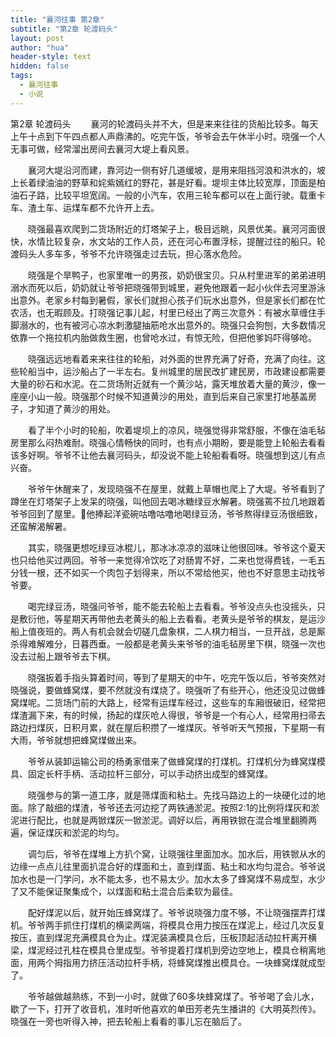 ```yaml
---
title: "襄河往事 第2章"
subtitle: "第2章 轮渡码头"
layout: post
author: "hua"
header-style: text
hidden: false
tags:
  - 襄河往事
  - 小说
---
```

第2章 轮渡码头
　　襄河的轮渡码头并不大，但是来来往往的货船比较多。每天上午十点到下午四点都人声鼎沸的。吃完午饭，爷爷会去午休半小时。晓强一个人无事可做，经常溜出房间去襄河大堤上看风景。

　　襄河大堤沿河而建，靠河边一侧有好几道缓坡，是用来阻挡河浪和洪水的，坡上长着绿油油的野草和姹紫嫣红的野花，甚是好看。堤坝主体比较宽厚，顶面是柏油石子路，比较平坦宽阔。一般的小汽车，农用三轮车都可以在上面行驶。载重卡车、渣土车、运煤车都不允许开上去。

　　晓强最喜欢爬到二货场附近的灯塔架子上，极目远眺，风景优美。襄河河面很快，水情比较复杂，水文站的工作人员，还在河心布置浮标，提醒过往的船只。轮渡码头人多车多，爷爷不允许晓强走过去玩，担心落水危险。

　　晓强是个旱鸭子，也家里唯一的男孩，奶奶很宝贝。只从村里进军的弟弟进明溺水而死以后，奶奶就让爷爷把晓强带到城里，避免他跟着一起小伙伴去河里游泳出意外。老家乡村每到暑假，家长们就担心孩子们玩水出意外，但是家长们都在忙农活，也无暇顾及。打晓强记事儿起，村里已经出了两三次意外：有被水草缠住手脚溺水的，也有被河心凉水刺激腿抽筋呛水出意外的。晓强只会狗刨，大多数情况依靠一个拖拉机内胎做救生圈，也曾呛水过，有惊无险，但把他爹妈吓得够呛。

　　晓强远远地看着来来往往的轮船，对外面的世界充满了好奇，充满了向往。这些轮船当中，运沙船占了一半左右。复州城里的居民改扩建民房，市政建设都需要大量的砂石和水泥。在二货场附近就有一个黄沙站，露天堆放着大量的黄沙，像一座座小山一般。晓强那个时候不知道黄沙的用处，直到后来自己家里打地基盖房子，才知道了黄沙的用处。

　　看了半个小时的轮船，吹着堤坝上的凉风，晓强觉得非常舒服，不像在油毛毡房里那么闷热难耐。晓强心情畅快的同时，也有点小期盼，要是能登上轮船去看看该多好啊。爷爷不让他去襄河码头，却没说不能上轮船看看呀。晓强想到这儿有点兴奋。

　　爷爷午休醒来了，发现晓强不在屋里，就戴上草帽也爬上了大堤。爷爷看到了蹲坐在灯塔架子上发呆的晓强，叫他回去喝冰糖绿豆水解暑。晓强蔫不拉几地跟着爷爷回到了屋里。他捧起洋瓷碗咕噜咕噜地喝绿豆汤，爷爷熬得绿豆汤很细致，还蛮解渴解暑。

　　其实，晓强更想吃绿豆冰棍儿，那冰冰凉凉的滋味让他很回味。爷爷这个夏天也只给他买过两回。爷爷一来觉得冷饮吃了对肠胃不好，二来也觉得费钱，一毛五分钱一根，还不如买一个肉包子划得来，所以不常给他买，他也不好意思主动找爷爷要。

　　喝完绿豆汤，晓强问爷爷，能不能去轮船上去看看。爷爷没点头也没摇头，只是敷衍他，等星期天再带他去老黄头的船上去看看。老黄头是爷爷的棋友，是运沙船上值夜班的。两人有机会就会切磋几盘象棋，二人棋力相当，一旦开战，总是厮杀得难解难分，日暮西垂。一般都是老黄头来爷爷的油毛毡房里下棋，晓强一次也没去过船上跟爷爷去下棋。

　　晓强扳着手指头算着时间，等到了星期天的中午，吃完午饭以后，爷爷突然对晓强说，要做蜂窝煤，要不然就没有煤烧了。晓强听了有些开心，他还没见过做蜂窝煤呢。二货场门前的大路上，经常有运煤车经过，这些车的车厢很破旧，经常把煤渣漏下来，有的时候，扬起的煤灰呛人得很，爷爷是一个有心人，经常用扫帚去路边扫煤灰，日积月累，就在屋后积攒了一堆煤灰。爷爷听天气预报，下星期一有大雨，爷爷就想把蜂窝煤做出来。

　　爷爷从装卸运输公司的杨勇家借来了做蜂窝煤的打煤机。打煤机分为蜂窝煤模具、固定⻓杆⼿柄、活动拉杆三部分，可以手动挤出成型的蜂窝煤。

　　晓强参与的第⼀道⼯序，就是筛煤⾯和粘⼟。先找马路边上的⼀块硬化过的地⾯。除了敲细的煤渣，爷爷还去河边挖了两铁通淤泥。按照2:1的⽐例将煤灰和淤泥进⾏配⽐，也就是两锨煤灰⼀锨淤泥。调好以后，再⽤铁锨在混合堆⾥翻腾两遍，保证煤灰和淤泥的均匀。

　　调匀后，爷爷在煤堆上⽅扒个窝，让晓强往⾥⾯加⽔。加⽔后，⽤铁锨从⽔的边缘⼀点点⼉往⾥⾯扒混合好的煤⾯和⼟，直到煤⾯、粘⼟和⽔均匀混合。爷爷说加⽔也是⼀⻔学问，⽔不能太多，也不易太少。加⽔太多了蜂窝煤不易成型，⽔少了⼜不能保证聚集成个，以煤⾯和粘⼟混合后柔软为最佳。

　　配好煤泥以后，就开始压蜂窝煤了。爷爷说晓强力度不够，不让晓强摆弄打煤机。爷爷两⼿抓住打煤机的横梁两端，将模具仓⽤⼒按压在煤泥上，经过⼏次反复按压，直到煤泥充满模具仓为⽌。煤泥装满模具仓后，压板顶起活动拉杆离开横梁，煤泥经过孔柱在模具仓⾥成型。爷爷提着打煤机到旁边空地上，模具仓稍离地⾯，⽤两个拇指⽤⼒挤压活动拉杆⼿柄，将蜂窝煤推出模具仓。一块蜂窝煤就成型了。

　　爷爷越做越熟练，不到一小时，就做了60多块蜂窝煤了。爷爷喝了会儿水，歇了一下，打开了收音机，准时听他喜欢的单田芳老先生播讲的《大明英烈传》。晓强在一旁也听得入神，把去轮船上看看的事儿忘在脑后了。